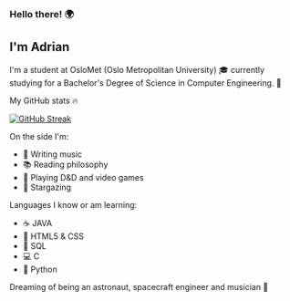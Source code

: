 ### Hello there! :earth_africa:

I'm Adrian
----------
I'm a student at OsloMet (Oslo Metropolitan University) :mortar_board:
currently studying for a Bachelor's Degree of Science in Computer Engineering. :floppy_disk:

My GitHub stats 🔥

[![GitHub Streak](http://github-readme-streak-stats.herokuapp.com?user=ATS-Hackerman&theme=dark&hide_border=true&fire=a66bff&ring=a66bff&currStreakLabel=a66bff)](https://github.com/DenverCoder1/github-readme-streak-stats)

On the side I'm:
- 🎸 Writing music
- 📚 Reading philosophy
- 🐉 Playing D&D and video games
- 🌌 Stargazing

Languages I know or am learning:
- ☕ JAVA
- 📰 HTML5 & CSS
- 📂 SQL
- 💻 C
- 🐍 Python

Dreaming of being an astronaut, spacecraft engineer and musician 🚀
